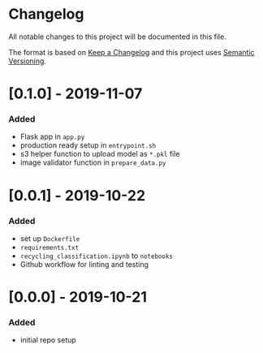 # Changelog
All notable changes to this project will be documented in this file.

The format is based on [Keep a Changelog](http://keepachangelog.com/en/1.0.0/) and this project uses [Semantic Versioning](http://semver.org/).

# [0.1.0] - 2019-11-07
### Added
 - Flask app in `app.py`
 - production ready setup in `entrypoint.sh`
 - s3 helper function to upload model as `*.pkl` file
 - image validator function in `prepare_data.py`

# [0.0.1] - 2019-10-22
### Added
 - set up `Dockerfile`
 - `requirements.txt`
 - `recycling_classification.ipynb` to `notebooks`
 - Github workflow for linting and testing

# [0.0.0] - 2019-10-21
### Added
 - initial repo setup
